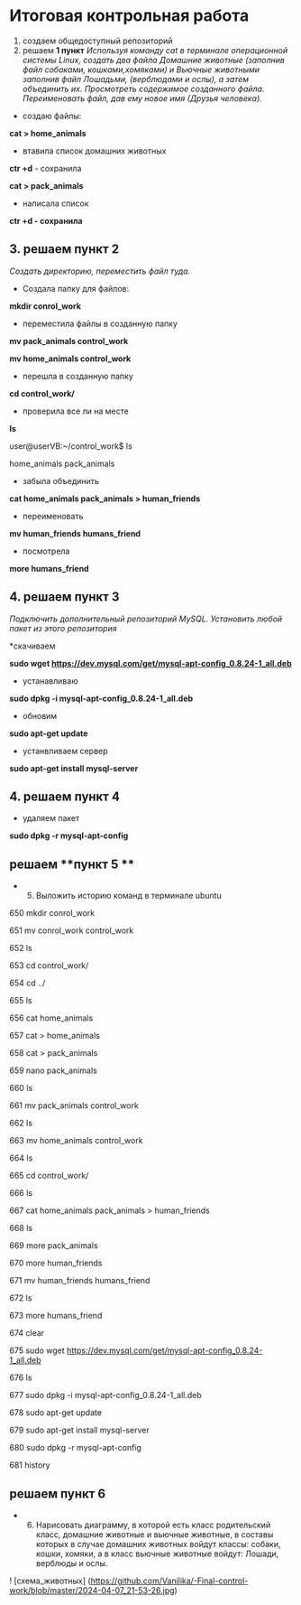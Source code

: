 # Итоговая контрольная работа

1. создаем общедоступный репозиторий
2. решаем **1 пункт** 
*Используя команду cat в терминале операционной системы Linux, создать два файла Домашние животные (заполнив файл собаками, кошками,хомяками) и Вьючные животными заполнив файл Лошадьми, (верблюдами и ослы), а затем объединить их. Просмотреть содержимое созданного файла. Переименовать файл, дав ему новое имя (Друзья человека).*

* создаю файлы: 

**cat > home_animals**

* втавила список домашних животных

**ctr +d** - сохранила

**cat > pack_animals**

* написала список

**ctr +d - сохранила**

## 3. решаем **пункт 2** 
*Создать директорию, переместить файл туда.*

* Создала папку для файлов: 

**mkdir conrol_work**

* переместила файлы в созданную папку

**mv pack_animals control_work**

**mv home_animals control_work**

* перешла в созданную папку

**cd control_work/**

* проверила все ли на месте

**ls**

user@userVB:~/control_work$ ls

home_animals  pack_animals

* забыла объединить 

**cat home_animals pack_animals > human_friends**

* переименовать 

**mv human_friends humans_friend**

* посмотрела 

**more humans_friend**

## 4. решаем **пункт 3** 
*Подключить дополнительный репозиторий MySQL. Установить любой пакет из этого репозитория*

*скачиваем

**sudo wget https://dev.mysql.com/get/mysql-apt-config_0.8.24-1_all.deb**

* устанавливаю

**sudo dpkg -i mysql-apt-config_0.8.24-1_all.deb**

* обновим

**sudo apt-get update**

* устанвливаем сервер

**sudo apt-get install mysql-server**

## 4. решаем **пункт 4** 

* удаляем пакет

**sudo dpkg -r mysql-apt-config**

## решаем **пункт 5 **

* 5. Выложить историю команд в терминале ubuntu

650  mkdir conrol_work

  651  mv conrol_work control_work 

  652  ls

  653  cd control_work/

  654  cd ../

  655  ls

  656  cat home_animals

  657  cat > home_animals

  658  cat > pack_animals

  659  nano pack_animals

  660  ls

  661  mv pack_animals control_work 

  662  ls

  663  mv home_animals control_work 

  664  ls

  665  cd control_work/

  666  ls

  667  cat home_animals pack_animals > human_friends

  668  ls

  669  more pack_animals

  670  more human_friends

  671  mv human_friends humans_friend

  672  ls

  673  more humans_friend

  674  clear

  675  sudo wget https://dev.mysql.com/get/mysql-apt-config_0.8.24-1_all.deb

  676  ls

  677  sudo dpkg -i mysql-apt-config_0.8.24-1_all.deb

  678  sudo apt-get update

  679  sudo apt-get install mysql-server

  680  sudo dpkg -r mysql-apt-config

  681  history

  ##  решаем **пункт 6** 

 * 6. Нарисовать диаграмму, в которой есть класс родительский класс, домашние животные и вьючные животные, в составы которых в случае домашних
животных войдут классы: собаки, кошки, хомяки, а в класс вьючные животные
войдут: Лошади, верблюды и ослы.

! [схема_животных] (https://github.com/Vanilika/-Final-control-work/blob/master/2024-04-07_21-53-26.jpg)









